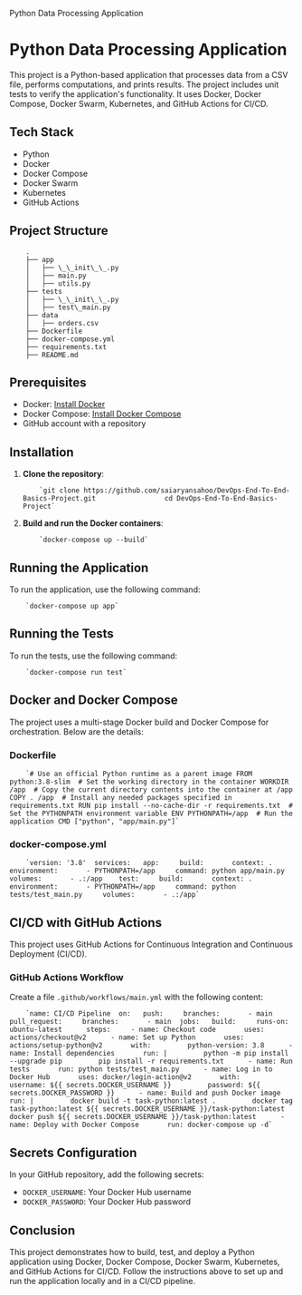   Python Data Processing Application

Python Data Processing Application
==================================

This project is a Python-based application that processes data from a CSV file, performs computations, and prints results. The project includes unit tests to verify the application's functionality. It uses Docker, Docker Compose, Docker Swarm, Kubernetes, and GitHub Actions for CI/CD.

Tech Stack
----------

*   Python
*   Docker
*   Docker Compose
*   Docker Swarm
*   Kubernetes
*   GitHub Actions

Project Structure
-----------------

        .
        ├── app
        │   ├── \_\_init\_\_.py
        │   ├── main.py
        │   ├── utils.py
        ├── tests
        │   ├── \_\_init\_\_.py
        │   ├── test\_main.py
        ├── data
        │   ├── orders.csv
        ├── Dockerfile
        ├── docker-compose.yml
        ├── requirements.txt
        ├── README.md
    

Prerequisites
-------------

*   Docker: [Install Docker](https://docs.docker.com/get-docker/)
*   Docker Compose: [Install Docker Compose](https://docs.docker.com/compose/install/)
*   GitHub account with a repository

Installation
------------

1.  **Clone the repository**:

            `git clone https://github.com/saiaryansahoo/DevOps-End-To-End-Basics-Project.git                 cd DevOps-End-To-End-Basics-Project`
            
        

3.  **Build and run the Docker containers**:

            `docker-compose up --build`
        

Running the Application
-----------------------

To run the application, use the following command:

        `docker-compose up app`
    

Running the Tests
-----------------

To run the tests, use the following command:

        `docker-compose run test`
    

Docker and Docker Compose
-------------------------

The project uses a multi-stage Docker build and Docker Compose for orchestration. Below are the details:

### Dockerfile

        `# Use an official Python runtime as a parent image FROM python:3.8-slim  # Set the working directory in the container WORKDIR /app  # Copy the current directory contents into the container at /app COPY . /app  # Install any needed packages specified in requirements.txt RUN pip install --no-cache-dir -r requirements.txt  # Set the PYTHONPATH environment variable ENV PYTHONPATH=/app  # Run the application CMD ["python", "app/main.py"]`
        
    

### docker-compose.yml

        `version: '3.8'  services:   app:     build:       context: .     environment:       - PYTHONPATH=/app     command: python app/main.py     volumes:       - .:/app    test:     build:       context: .     environment:       - PYTHONPATH=/app     command: python tests/test_main.py     volumes:       - .:/app`
        
    

CI/CD with GitHub Actions
-------------------------

This project uses GitHub Actions for Continuous Integration and Continuous Deployment (CI/CD).

### GitHub Actions Workflow

Create a file `.github/workflows/main.yml` with the following content:

        `name: CI/CD Pipeline  on:   push:     branches:       - main   pull_request:     branches:       - main  jobs:   build:     runs-on: ubuntu-latest      steps:     - name: Checkout code       uses: actions/checkout@v2      - name: Set up Python       uses: actions/setup-python@v2       with:         python-version: 3.8      - name: Install dependencies       run: |         python -m pip install --upgrade pip         pip install -r requirements.txt      - name: Run tests       run: python tests/test_main.py      - name: Log in to Docker Hub       uses: docker/login-action@v2       with:         username: ${{ secrets.DOCKER_USERNAME }}         password: ${{ secrets.DOCKER_PASSWORD }}      - name: Build and push Docker image       run: |         docker build -t task-python:latest .         docker tag task-python:latest ${{ secrets.DOCKER_USERNAME }}/task-python:latest         docker push ${{ secrets.DOCKER_USERNAME }}/task-python:latest      - name: Deploy with Docker Compose       run: docker-compose up -d`
        
    

Secrets Configuration
---------------------

In your GitHub repository, add the following secrets:

*   `DOCKER_USERNAME`: Your Docker Hub username
*   `DOCKER_PASSWORD`: Your Docker Hub password

Conclusion
----------

This project demonstrates how to build, test, and deploy a Python application using Docker, Docker Compose, Docker Swarm, Kubernetes, and GitHub Actions for CI/CD. Follow the instructions above to set up and run the application locally and in a CI/CD pipeline.